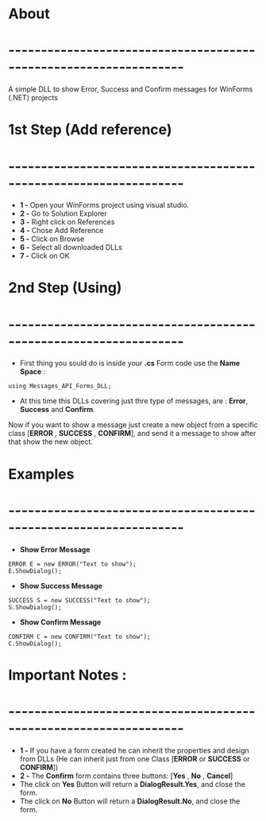 # About
# -----------------------------------------------------------------
A simple DLL to show Error, Success and Confirm messages for WinForms (.NET) projects


# 1st Step (Add reference)
# -----------------------------------------------------------------
- **1 -** Open your WinForms project using visual studio.
- **2 -** Go to Solution Explorer
- **3 -** Right click on References
- **4 -** Chose Add Reference
- **5 -** Click on Browse
- **6 -** Select all downloaded DLLs
- **7 -** Click on OK

# 2nd Step (Using)
# -----------------------------------------------------------------
- First thing you sould do is inside your **.cs** Form code use the **Name Space** :  

```
using Messages_API_Forms_DLL;
```

- At this time this DLLs covering just thre type of messages, are : **Error**, **Success** and **Confirm**.

Now if you want to show a message just create a new object from a specific class [**ERROR** , **SUCCESS** , **CONFIRM**], and send it a message to show after that show the new object.

# Examples
# -----------------------------------------------------------------
- **Show Error Message**
```
ERROR E = new ERROR("Text to show");
E.ShowDialog();
```

- **Show Success Message**
```
SUCCESS S = new SUCCESS("Text to show");
S.ShowDialog();
```

- **Show Confirm Message**
```
CONFIRM C = new CONFIRM("Text to show");
C.ShowDialog();
```

# Important Notes :
# -----------------------------------------------------------------
- **1 -** If you have a form created he can inherit the properties and design from DLLs (He can inherit just from one Class [**ERROR** or **SUCCESS** or **CONFIRM**])
- **2 -** The **Confirm** form contains three buttons: [**Yes** , **No** , **Cancel**]
- The click on **Yes** Button will return a **DialogResult.Yes**, and close the form.
- The click on **No** Button will return a **DialogResult.No**, and close the form.

